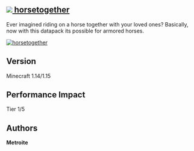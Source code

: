 ## [<img src="https://i.imgur.com/BjfNPDg.gif"> horsetogether](https://download.metroite.de/#/home?url=https://github.com/Metroite/datapacks/tree/master/horsetogether&rootDirectory=false)

Ever imagined riding on a horse together with your loved ones? Basically, now with this datapack its possible for armored horses.

<a href="https://download.metroite.de/#/home?url=https://github.com/Metroite/datapacks/tree/master/horsetogether&rootDirectory=false" rel="Me and the boys on Old Town Road">![horsetogether](horsetogether.png?raw=true "Me and the boys on Old Town Road")</a>

## Version

Minecraft 1.14/1.15

## Performance Impact

Tier 1/5

## Authors

**Metroite**

